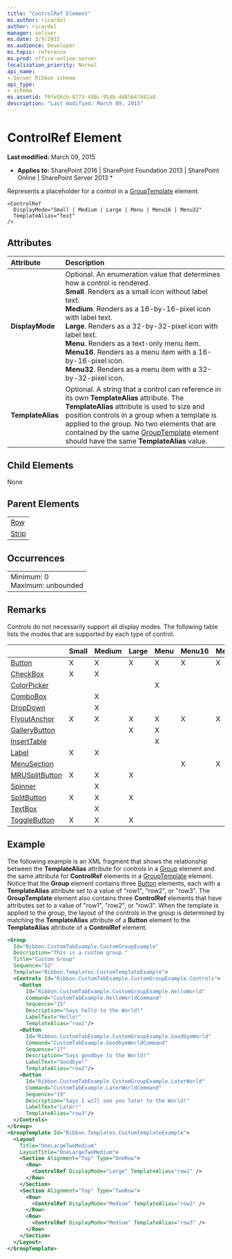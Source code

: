 ```yaml
---
title: "ControlRef Element"
ms.author: ricardol
author: ricardol
manager: soliver
ms.date: 3/9/2015
ms.audience: Developer
ms.topic: reference
ms.prod: office-online-server
localization_priority: Normal
api_name:
- Server Ribbon schema
api_type:
- schema
ms.assetid: f0fe56cb-8773-498c-954b-4485647441a8
description: "Last modified: March 09, 2015"
---
```


# ControlRef Element

 **Last modified:** March 09, 2015 
  
 * **Applies to:** SharePoint 2016 | SharePoint Foundation 2013 | SharePoint Online | SharePoint Server 2013 * 
  
Represents a placeholder for a control in a [GroupTemplate](grouptemplate-element.md) element. 
  
```
<ControlRef
  DisplayMode="Small | Medium | Large | Menu | Menu16 | Menu32"
  TemplateAlias="Text"
/>
```

## Attributes

|**Attribute**|**Description**|
|:-----|:-----|
|**DisplayMode** <br/> | Optional. An enumeration value that determines how a control is rendered.  <br/> **Small**. Renders as a small icon without label text.  <br/> **Medium**. Renders as a 16-by-16-pixel icon with label text.  <br/> **Large**. Renders as a 32-by-32-pixel icon with label text.  <br/> **Menu**. Renders as a text-only menu item.  <br/> **Menu16**. Renders as a menu item with a 16-by-16-pixel icon.  <br/> **Menu32**. Renders as a menu item with a 32-by-32-pixel icon.  <br/> |
|**TemplateAlias** <br/> |Optional. A string that a control can reference in its own **TemplateAlias** attribute. The **TemplateAlias** attribute is used to size and position controls in a group when a template is applied to the group. No two elements that are contained by the same [GroupTemplate](grouptemplate-element.md) element should have the same **TemplateAlias** value.  <br/> |
   
## Child Elements

None
  
## Parent Elements

||
|:-----|
|[Row](row-element.md) <br/> |
|[Strip](strip-element.md) <br/> |
   
## Occurrences

||
|:-----|
|Minimum: 0  <br/> Maximum: unbounded  <br/> |
   
## Remarks

Controls do not necessarily support all display modes. The following table lists the modes that are supported by each type of control.
  
||**Small**|**Medium**|**Large**|**Menu**|**Menu16**|**Menu32**|
|:-----|:-----|:-----|:-----|:-----|:-----|:-----|
|[Button](button-element.md) <br/> |X  <br/> |X  <br/> |X  <br/> |X  <br/> |X  <br/> |X  <br/> |
|[CheckBox](checkbox-element.md) <br/> |X  <br/> |X  <br/> |||||
|[ColorPicker](colorpicker-element.md) <br/> ||||X  <br/> |||
|[ComboBox](combobox-element.md) <br/> ||X  <br/> |||||
|[DropDown](dropdown-element.md) <br/> ||X  <br/> |||||
|[FlyoutAnchor](flyoutanchor-element.md) <br/> |X  <br/> |X  <br/> |X  <br/> |X  <br/> |X  <br/> |X  <br/> |
|[GalleryButton](gallerybutton-element-gallery.md) <br/> |||X  <br/> |X  <br/> |||
|[InsertTable](inserttable-element.md) <br/> ||||X  <br/> |||
|[Label](label-element.md) <br/> |X  <br/> |X  <br/> |||||
|[MenuSection](menusection-element.md) <br/> |||||X  <br/> |X  <br/> |
|[MRUSplitButton](mrusplitbutton-element.md) <br/> |X  <br/> |X  <br/> |X  <br/> ||||
|[Spinner](spinner-element.md) <br/> ||X  <br/> |||||
|[SplitButton](splitbutton-element.md) <br/> |X  <br/> |X  <br/> |X  <br/> ||||
|[TextBox](textbox-element.md) <br/> ||X  <br/> |||||
|[ToggleButton](togglebutton-element.md) <br/> |X  <br/> |X  <br/> |X  <br/> ||||
   
## Example

The following example is an XML fragment that shows the relationship between the **TemplateAlias** attribute for controls in a [Group](group-element-ribbon.md) element and the same attribute for **ControlRef** elements in a [GroupTemplate](grouptemplate-element.md) element. Notice that the **Group** element contains three [Button](button-element.md) elements, each with a **TemplateAlias** attribute set to a value of "row1", "row2", or "row3". The **GroupTemplate** element also contains three **ControlRef** elements that have attributes set to a value of "row1", "row2", or "row3". When the template is applied to the group, the layout of the controls in the group is determined by matching the **TemplateAlias** attribute of a **Button** element to the **TemplateAlias** attribute of a **ControlRef** element. 
  
```XML
<Group
  Id="Ribbon.CustomTabExample.CustomGroupExample"
  Description="This is a custom group."
  Title="Custom Group"
  Sequence="52"
  Template="Ribbon.Templates.CustomTemplateExample">
  <Controls Id="Ribbon.CustomTabExample.CustomGroupExample.Controls">
    <Button
      Id="Ribbon.CustomTabExample.CustomGroupExample.HelloWorld"
      Command="CustomTabExample.HelloWorldCommand"
      Sequence="15"
      Description="Says hello to the World!"
      LabelText="Hello!"
      TemplateAlias="row1"/>
    <Button
      Id="Ribbon.CustomTabExample.CustomGroupExample.GoodbyeWorld"
      Command="CustomTabExample.GoodbyeWorldCommand"
      Sequence="17"
      Description="Says goodbye to the World!"
      LabelText="Goodbye!"
      TemplateAlias="row2"/>
    <Button
      Id="Ribbon.CustomTabExample.CustomGroupExample.LaterWorld"
      Command="CustomTabExample.LaterWorldCommand"
      Sequence="19"
      Description="Says I will see you later to the World!"
      LabelText="Later!"
      TemplateAlias="row3"/>
  </Controls>
</Group>
<GroupTemplate Id="Ribbon.Templates.CustomTemplateExample">
  <Layout
    Title="OneLargeTwoMedium"
    LayoutTitle="OneLargeTwoMedium">
    <Section Alignment="Top" Type="OneRow">
      <Row>
        <ControlRef DisplayMode="Large" TemplateAlias="row1" />
      </Row>
    </Section>
    <Section Alignment="Top" Type="TwoRow">
      <Row>
        <ControlRef DisplayMode="Medium" TemplateAlias="row2" />
      </Row>
      <Row>
        <ControlRef DisplayMode="Medium" TemplateAlias="row3" />
      </Row>
    </Section>
  </Layout>
</GroupTemplate>
```


